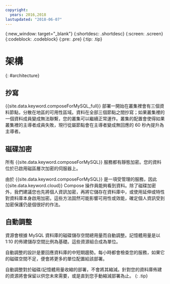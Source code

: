 ```yaml
---
copyright:
  years: 2016,2018
lastupdated: "2018-06-07"
---
```


{:new_window: target="_blank"}
{:shortdesc: .shortdesc}
{:screen: .screen}
{:codeblock: .codeblock}
{:pre: .pre}
{:tip: .tip}

# 架構 
{: #architecture}

## 抄寫

{{site.data.keyword.composeForMySQL_full}} 部署一開始在叢集裡會有三個資料節點，分散在地區的可用性區域。資料在全部三個節點之間抄寫；如果叢集裡的一個資料成員變成無法聯繫，您的叢集可以繼續正常運作。叢集的配置會使得如果叢集裡的主導者成員失敗，現行從屬節點會在主導者變成無回應的 60 秒內提升為主導者。 

## 磁碟加密

所有 {{site.data.keyword.composeForMySQL}} 服務都有靜態加密。您的資料位於已啟用磁區層次加密的伺服器上。 

由於 {{site.data.keyword.composeForMySQL}} 是一項受管理的服務，因此 {{site.data.keyword.cloud}} Compose 操作員能夠看到資料。除了磁碟加密外，我們建議您也先將個人資訊加密，再將它儲存在資料庫中，或使用延伸或特性對資料庫本身啟用加密。這些方法固然可能影響可用性或效能，確定個人資訊受到加密保護仍是個很好的作法。

## 自動調整

資源會根據 MySQL 資料庫的磁碟儲存空間總用量而自動調整。記憶體用量是以 1:10 的佈建儲存空間比例為基礎。這些資源組合成為單位。

自動調整的設計是要回應資料庫的中短期趨勢。每小時都會檢查您的服務，如果它的磁碟空間不足，便會將更多的單位配置給該部署。

自動調整對於磁碟/記憶體用量收縮的部署，不會將其縮減。針對您的資料庫佈建的資源將會保留以供您未來需要，或是直到您手動縮減部署為止。
{: .tip}
